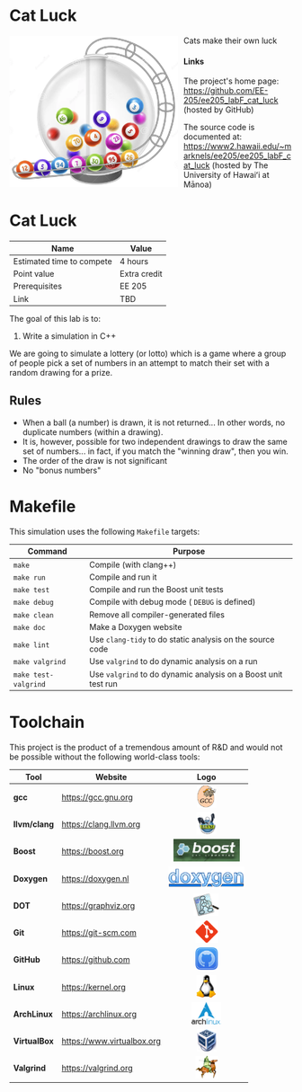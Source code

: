 Cat Luck
========

<img src=".doxygen/images/logo_Luck_1484_1330.png" style="width:300px; float: left; margin: 0 10px 10px 0;" alt="Lucky Cat"/>

Cats make their own luck

#### Links
The project's home page:
 https://github.com/EE-205/ee205_labF_cat_luck 
 (hosted by GitHub)

The source code is documented at:
 https://www2.hawaii.edu/~marknels/ee205/ee205_labF_cat_luck 
(hosted by The University of Hawaiʻi at Mānoa)

# Cat Luck
| Name                      | Value        |
|---------------------------|--------------|
| Estimated time to compete | 4 hours      |
| Point value               | Extra credit |
| Prerequisites             | EE 205       |
| Link                      | TBD          |

The goal of this lab is to:
  1. Write a simulation in C++

We are going to simulate a lottery (or lotto) which is a game where a group of
people pick a set of numbers in an attempt to match their set with a random 
drawing for a prize.

## Rules
  - When a ball (a number) is drawn, it is not returned... In other words, no 
    duplicate numbers (within a drawing).
  - It is, however, possible for two independent drawings to draw the same set 
    of numbers... in fact, if you match the "winning draw", then you win.
  - The order of the draw is not significant
  - No "bonus numbers"


# Makefile
This simulation uses the following `Makefile` targets:

| Command              | Purpose                                                        |
|----------------------|----------------------------------------------------------------|
| `make`               | Compile (with clang++)                                         |
| `make run`           | Compile and run it                                             |
| `make test`          | Compile and run the Boost unit tests                           |
| `make debug`         | Compile with debug mode ( `DEBUG` is defined)                  |
| `make clean`         | Remove all compiler-generated files                            |
| `make doc`           | Make a Doxygen website                                         |
| `make lint`          | Use `clang-tidy` to do static analysis on the source code      |
| `make valgrind`      | Use `valgrind` to do dynamic analysis on a run                 |
| `make test-valgrind` | Use `valgrind` to do dynamic analysis on a Boost unit test run |


# Toolchain
This project is the product of a tremendous amount of R&D and would not be
possible without the following world-class tools:

| Tool           | Website                    |                                                          Logo                                                          |
|----------------|----------------------------|:----------------------------------------------------------------------------------------------------------------------:|
| **gcc**        | https://gcc.gnu.org        |        <img src=".doxygen/images/logo_gcc.png" style="height:40px; float: center; margin: 0 0 0 0;" alt="GCC"/>        |
| **llvm/clang** | https://clang.llvm.org     |      <img src=".doxygen/images/logo_llvm.png" style="height:40px; float: center; margin: 0 0 0 0;" alt="clang"/>       |
| **Boost**      | https://boost.org          |      <img src=".doxygen/images/logo_boost.png" style="height:40px; float: center; margin: 0 0 0 0;" alt="Boost"/>      |
| **Doxygen**    | https://doxygen.nl         |    <img src=".doxygen/images/logo_doxygen.png" style="height:40px; float: center; margin: 0 0 0 0;" alt="Doxygen"/>    |
| **DOT**        | https://graphviz.org       |        <img src=".doxygen/images/logo_dot.png" style="height:40px; float: center; margin: 0 0 0 0;" alt="Dot"/>        |
| **Git**        | https://git-scm.com        |        <img src=".doxygen/images/logo_git.png" style="height:40px; float: center; margin: 0 0 0 0;" alt="Git"/>        |
| **GitHub**     | https://github.com         |     <img src=".doxygen/images/logo_github.png" style="height:40px; float: center; margin: 0 0 0 0;" alt="GitHub"/>     |
| **Linux**      | https://kernel.org         |      <img src=".doxygen/images/logo_linux.png" style="height:40px; float: center; margin: 0 0 0 0;" alt="Linux"/>      |
| **ArchLinux**  | https://archlinux.org      |  <img src=".doxygen/images/logo_archlinux.png" style="height:40px; float: center; margin: 0 0 0 0;" alt="ArchLinux"/>  |
| **VirtualBox** | https://www.virtualbox.org | <img src=".doxygen/images/logo_virtualbox.png" style="height:40px; float: center; margin: 0 0 0 0;" alt="VirtualBox"/> |
| **Valgrind**   | https://valgrind.org       |   <img src=".doxygen/images/logo_valgrind.png" style="height:40px; float: center; margin: 0 0 0 0;" alt="Valgrind"/>   |
